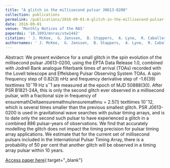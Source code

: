 ```yaml
---
title: "A glitch in the millisecond pulsar J0613-0200"
collection: publications
permalink: /publications/2016-09-01-A-glitch-in-the-millisecond-pulsar-J0613-0200
date: 2016-09-01
venue: 'Monthly Notices of the RAS'
paperdoi: '10.1093/mnras/stw1442'
citation: ' J. McKee,  G. Janssen,  B. Stappers,  A. Lyne,  R. Caballero,  L. Lentati,  G. Desvignes,  A. Jessner,  C. Jordan,  R. Karuppusamy,  M. Kramer,  I. Cognard,  D. Champion,  E. Graikou,  P. Lazarus,  S. Os&lstrok;owski,  D. Perrodin,  <b>G. Shaifullah,</b>  C. Tiburzi,  J. Verbiest, &quot;A glitch in the millisecond pulsar J0613-0200.&quot; Monthly Notices of the RAS, 2016.'
authornames: ' J. McKee,  G. Janssen,  B. Stappers,  A. Lyne,  R. Caballero,  L. Lentati,  G. Desvignes,  A. Jessner,  C. Jordan,  R. Karuppusamy,  M. Kramer,  I. Cognard,  D. Champion,  E. Graikou,  P. Lazarus,  S. Os&lstrok;owski,  D. Perrodin,  <b>G. Shaifullah,</b>  C. Tiburzi,  J. Verbiest, '
---
```

Abstract:
 We present evidence for a small glitch in the spin evolution of the millisecond pulsar J0613-0200, using the EPTA Data Release 1.0, combined with Jodrell Bank analogue filterbank times of arrival (TOAs) recorded with the Lovell telescope and Effelsberg Pulsar Observing System TOAs. A spin frequency step of 0.82(3) nHz and frequency derivative step of -1.6(39) texttimes 10$^-19$ Hz s$^-1$ are measured at the epoch of MJD 50888(30). After PSR B1821-24A, this is only the second glitch ever observed in a millisecond pulsar, with a fractional size in frequency of ensuremathDeltaensuremathnu/ensuremathnu = 2.5(1) texttimes 10$^-12$, which is several times smaller than the previous smallest glitch. PSR J0613-0200 is used in gravitational wave searches with pulsar timing arrays, and is to date only the second such pulsar to have experienced a glitch in a combined 886 pulsar-years of observations. We find that accurately modelling the glitch does not impact the timing precision for pulsar timing array applications. We estimate that for the current set of millisecond pulsars included in the International Pulsar Timing Array, there is a probability of ̃50 per cent that another glitch will be observed in a timing array pulsar within 10 years.

[Access paper here](https:/doi.org/10.1093/mnras/stw1442){:target="_blank"}
